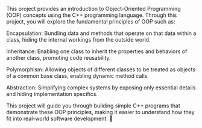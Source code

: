 This project provides an introduction to Object-Oriented Programming (OOP) concepts using the C++ programming language. Through this project, you will explore the fundamental principles of OOP such as:

Encapsulation: Bundling data and methods that operate on that data within a class, hiding the internal workings from the outside world.

Inheritance: Enabling one class to inherit the properties and behaviors of another class, promoting code reusability.

Polymorphism: Allowing objects of different classes to be treated as objects of a common base class, enabling dynamic method calls.

Abstraction: Simplifying complex systems by exposing only essential details and hiding implementation specifics.

This project will guide you through building simple C++ programs that demonstrate these OOP principles, making it easier to understand how they fit into real-world software development. 🚀
